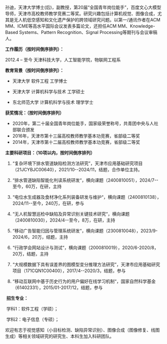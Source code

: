 孙迪，天津大学博士(后)，副教授，第20届“全国青年岗位能手”，百度文心大模型导师，天津市高校教师教学竞赛二等奖。研究兴趣包括计算机视觉、图像合成，尤其是无人机低空感知和文化遗产保护的跨领域研究问题。以第一/通讯作者在ACM MM、ICME等高水平国际会议发表多篇论文，还担任ACM MM、Knowledge-Based Systems、Pattern Recognition、Signal Processing等期刊与会议审稿人。	

**工作履历（按时间倒序排列）：**

2012.4 – 至今 天津科技大学，人工智能学院，物联网工程系

**教育背景（按时间倒序排列）：**

- 天津大学  软件工程  工学博士

- 天津大学  计算机科学与技术  工学硕士

- 东北师范大学  计算机科学与技术  理学学士


**获奖情况：（按时间倒序排列）**

- 2020年，第二十届全国青年岗位能手，国家级荣誉称号，共青团中央与人社部联合颁发      
- 2016年，天津市第十三届高校教师教学基本功竞赛，省部级二等奖
- 2014年，天津市第十二届高校教师教学基本功竞赛，省部级二等奖

**主要科研项目：（10项以内，按时间倒序排列）**

1. “复杂环境下排水管道缺陷检测方法研究”，天津市应用基础研究项目（21JCYBJC00640），2021/10--2024/11，结题，合作单位主持。

2. “排水管道缺陷智能化判读系统研发“，横向课题（2400810051），2024/7--至今，60万，在研，主持

3.  “电位水生成器及食材净化系列装备研发与维护“，横向课题（2400810138），2024/11--至今，240万，在研，参与

4.  “无人机智慧巡检中缺陷及异常识别关键技术研究“，横向课题（2400810030），2024/4--至今，8万，在研，主持

5.  “移动广告智能归因与管理系统研发“，横向课题（2300810048），2023/9-2024/6，20万，结题，主持

6.  “行政学会网站设计与测试“，横向课题（2000810019），2020/6-2020/8，20万，结题，主持

7.   “大规模数据下具有误差界的图模型变分推理方法研究”，天津市应用基础研究项目（171CQN1C00400），2017/4--2020/3，结题，参与

8.  “移动互联网中基于历史行为的用户偏好在线学习机制“，国家自然科学基金（61402331），2015/01-2017/12，结题，参与


​        **招生专业：**

​        学科1：软件工程（学硕）；

​        学科2：电子信息（专硕）；

​        欢迎有志于视觉感知（小目标检测、缺陷异常识别）、图像合成（图像修复、线图生成）等相关领域研究的研究生、本科生加入科研团队。
